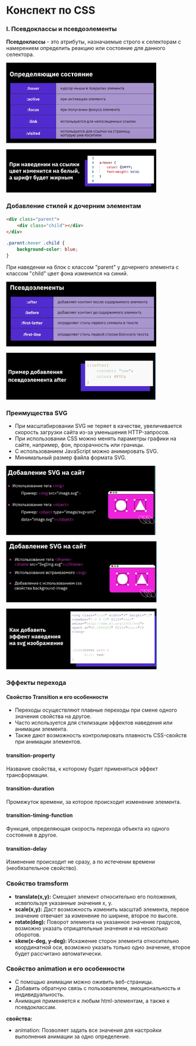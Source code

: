 # Конспект по CSS

### I. Псевдоклассы и псевдоэлементы

**Псевдоклассы** - это атрибуты, назначаемые строго к селекторам с намерением определить реакцию или состояние для данного селектора.

 ![alt text](image.png)

 ![alt text](image-1.png)

 ### Добавление стилей к дочерним элементам

```html
<div class="parent">
    <div class="child"></div>
</div>
```

```css
.parent:hover .child {
    background-color: blue;
}
```
При наведении на блок с классом "parent" у дочернего элемента с классом "child" цвет фона изменился на синий.

![alt](image-2.png)

![alt text](image-3.png)

### Преимущества SVG

- При масштабировании SVG не теряет в качестве, увеличивается скорость загрузки сайта из-за уменьшения HTTP-запросов.
- При использовании CSS можно менять параметры графики на сайте, например, фон, прозрачность или границы.
- С использованием JavaScript можно анимировать SVG.
- Минимальный размер файла формата SVG.

![alt text](image-4.png)

![alt text](image-5.png)

![alt text](image-6.png)

### Эффекты перехода

#### Свойство Transition и его особенности

- Переходы осуществляют плавные переходы при смене одного значения свойства на другое.
- Часто используется для стилизации эффектов наведения или анимации элемента.
- Также дают возможность контролировать плавность CSS-свойств при анимации элементов.

#### transition-property

Название свойства, к которому будет применяться эффект трансформации.

#### transition-duration
Промежуток времени, за которое происходит изменение элемента.

#### transition-timing-function
Функция, определяющая скорость перехода объекта из одного состояния в другое.

#### transition-delay
Изменение происходит не сразу, а по истечении времени (необязательное свойство).

### Свойство tramsform

- **translate(x,y):** Смещает элемент относительно его положения, исввпользуя указанные значения x, y.
-  **scale(x,y):** Даст возможность изменить масштаб элемента, первое значение отвечает за изменение по ширине, второе по высоте.
-  **rotate(deg):** Поворот элемента на указанное значение градусов, возможно указать отрицательные значения и на несколько оборотов.
-  **skew(x-deg, y-deg):** Искажение сторон элемента относительно координатной оси, возможно указать только одно значение, второе будет рассчитано автоматически.

### Свойство animation и его особенности

- С помощью анимации можно оживить веб-страницы.
- Добавить обратную связь с пользователем, эмоциональность и индивидуальность.
- Анимация применяется к любым html-элементам, а также к псевдоклассам.

**свойства:**

- animation: Позволяет задать все значения для настройки выполнения анимации за одно определение.
